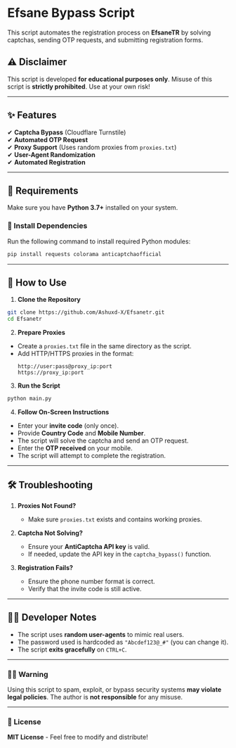 # Efsane Bypass Script  

This script automates the registration process on **EfsaneTR** by solving captchas, sending OTP requests, and submitting registration forms.  

## ⚠ Disclaimer  
This script is developed **for educational purposes only**. Misuse of this script is **strictly prohibited**. Use at your own risk!  

---

## ✨ Features  
✔ **Captcha Bypass** (Cloudflare Turnstile)  
✔ **Automated OTP Request**  
✔ **Proxy Support** (Uses random proxies from `proxies.txt`)  
✔ **User-Agent Randomization**  
✔ **Automated Registration**  

---

## 📜 Requirements  

Make sure you have **Python 3.7+** installed on your system.  

### 🔧 Install Dependencies  

Run the following command to install required Python modules:  

```bash
pip install requests colorama anticaptchaofficial
```

---

## 🚀 How to Use  

1. **Clone the Repository**  

```bash
git clone https://github.com/Ashuxd-X/Efsanetr.git
cd Efsanetr
```

2. **Prepare Proxies**  

- Create a `proxies.txt` file in the same directory as the script.  
- Add HTTP/HTTPS proxies in the format:  
  ```
  http://user:pass@proxy_ip:port
  https://proxy_ip:port
  ```
  
3. **Run the Script**  

```bash
python main.py
```

4. **Follow On-Screen Instructions**  

- Enter your **invite code** (only once).  
- Provide **Country Code** and **Mobile Number**.  
- The script will solve the captcha and send an OTP request.  
- Enter the **OTP received** on your mobile.  
- The script will attempt to complete the registration.  

---

## 🛠 Troubleshooting  

1. **Proxies Not Found?**  
   - Make sure `proxies.txt` exists and contains working proxies.  
   
2. **Captcha Not Solving?**  
   - Ensure your **AntiCaptcha API key** is valid.  
   - If needed, update the API key in the `captcha_bypass()` function.  

3. **Registration Fails?**  
   - Ensure the phone number format is correct.  
   - Verify that the invite code is still active.  

---

## 👨‍💻 Developer Notes  

- The script uses **random user-agents** to mimic real users.  
- The password used is hardcoded as `"Abcdef123@_#"` (you can change it).  
- The script **exits gracefully** on `CTRL+C`.  

---

### 🏴‍☠️ Warning  

Using this script to spam, exploit, or bypass security systems **may violate legal policies**. The author is **not responsible** for any misuse.  

---

### 📜 License  

**MIT License** - Feel free to modify and distribute!

